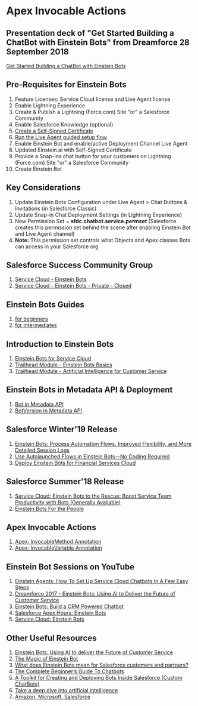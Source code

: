 # Apex Invocable Actions

## Presentation deck of "Get Started Building a ChatBot with Einstein Bots" from Dreamforce 28 September 2018
<a href="https://www.slideshare.net/secret/CjvJYDcjZ8Uqjg" target="_blank" alt="Get Started Building a ChatBot with Einstein Bots">Get Started Building a ChatBot with Einstein Bots</a>

## Pre-Requisites for Einstein Bots
<ol type="1">

<li>Feature Licenses: Service Cloud license and Live Agent license</li>

<li>Enable Lightning Experience</li>

<li>Create & Publish a Lightning (Force.com) Site "or" a Salesforce Community</li>

<li>Enable Salesforce Knowledge (optional)</li>

<li><a href="https://help.salesforce.com/articleView?id=security_keys_creating.htm&type=5" target="_blank" alt="Create a Self-Signed Certificate">Create a Self-Signed Certificate</a></li>

<li><a href="https://help.salesforce.com/articleView?id=live_agent_lightning_experience_setup_flow.htm&type=5#live_agent_lightning_experience_setup_flow" target="_blank" alt="Run the Live Agent guided setup flow">Run the Live Agent guided setup flow</a></li>

<li>Enable Einstein Bot and enable/active Deployment Channel Live Agent</li>

<li>Updated Einstein.ai with Self-Signed Certificate</li>

<li>Provide a Snap-ins chat button for your customers on Lightning (Force.com) Site "or" a Salesforce Community</li>

<li>Create Einstein Bot</li>

</ol>

## Key Considerations
<ol type="1">
<li>Update Einstein Bots Configuration under Live Agent > Chat Buttons & Invitations (in Salesforce Classic)</li>
<li>Update Snap-in Chat Deployment Settings (in Lightning Experience)</li>
<li>New Permission Set = <b>sfdc.chatbot.service.permset</b> (Salesforce creates this permission set behind the scene after enabling Einstein Bot and Live Agent channel)</li>
<li><b>Note:</b> This permission set controls what Objects and Apex classes Bots can access in your Salesforce org</li>
</ol>







## Salesforce Success Community Group
<ol type="1">
  
<li><a href="https://success.salesforce.com/_ui/core/chatter/groups/GroupProfilePage?g=0F93A000000LkYMSA0" target="_blank" alt="Service Cloud - Einstein Bots">Service Cloud - Einstein Bots</a></li>

<li><a href="https://success.salesforce.com/_ui/core/chatter/groups/GroupProfilePage?g=0F93A00000020HM" target="_blank" alt="Service Cloud - Einstein Bots - Private - Closed">Service Cloud - Einstein Bots - Private - Closed</a></li>

</ol>

## Einstein Bots Guides
<ol type="1">
  
<li><a href="https://sfdc.co/BotsGuide" target="_blank" alt="for beginners">for beginners</a></li>

<li><a href="https://sfdc.co/BotsGuide2" target="_blank" alt="for intermediates">for intermediates</a></li>

</ol>

## Introduction to Einstein Bots
<ol type="1">
  
<li><a href="https://help.salesforce.com/articleView?id=bots_service_intro.htm&type=5" target="_blank" alt="Einstein Bots for Service Cloud">Einstein Bots for Service Cloud</a></li>

<li><a href="https://trailhead.salesforce.com/modules/service_bots_basics" target="_blank" alt="Trailhead Module - Einstein Bots Basics">Trailhead Module - Einstein Bots Basics</a></li>

<li><a href="https://trailhead.salesforce.com/modules/artificial-intelligence-for-customer-service" target="_blank" alt="Trailhead Module - Artificial Intelligence for Customer Service">Trailhead Module - Artificial Intelligence for Customer Service</a></li>

</ol>

## Einstein Bots in Metadata API & Deployment
<ol type="1">
  
<li><a href="https://developer.salesforce.com/docs/atlas.en-us.api_meta.meta/api_meta/meta_bot.htm" target="_blank" alt="Bot in Metadata API">Bot in Metadata API</a></li>

<li><a href="https://developer.salesforce.com/docs/atlas.en-us.api_meta.meta/api_meta/meta_botversion.htm" target="_blank" alt="BotVersion in Metadata API">BotVersion in Metadata API</a></li>

</ol>

## Salesforce Winter'19 Release
<ol type="1">
  
<li><a href="https://releasenotes.docs.salesforce.com/en-us/winter19/release-notes/rn_service_bots.htm" target="_blank" alt="Einstein Bots: Process Automation Flows, Improved Flexibility, and More Detailed Session Logs">Einstein Bots: Process Automation Flows, Improved Flexibility, and More Detailed Session Logs</a></li>

<li><a href="https://releasenotes.docs.salesforce.com/en-us/winter19/release-notes/rn_forcecom_flow_bots.htm" target="_blank" alt="Use Autolaunched Flows in Einstein Bots—No Coding Required">Use Autolaunched Flows in Einstein Bots—No Coding Required</a></li>

<li><a href="https://releasenotes.docs.salesforce.com/en-us/winter19/release-notes/fsc_bots.htm" target="_blank" alt="Deploy Einstein Bots for Financial Services Cloud">Deploy Einstein Bots for Financial Services Cloud</a></li>

</ol>

## Salesforce Summer'18 Release
<ol type="1">
  
<li><a href="https://releasenotes.docs.salesforce.com/en-us/summer18/release-notes/rn_service_bots.htm" target="_blank" alt="Service Cloud: Einstein Bots to the Rescue: Boost Service Team Productivity with Bots (Generally Available)">Service Cloud: Einstein Bots to the Rescue: Boost Service Team Productivity with Bots (Generally Available)</a></li>

<li><a href="https://developer.salesforce.com/blogs/2018/06/summer18-einstein-bots-for-the-people.html" target="_blank" alt="Einstein Bots For the People">Einstein Bots For the People</a></li>

</ol>

## Apex Invocable Actions
<ol type="1">
  
<li><a href="https://developer.salesforce.com/docs/atlas.en-us.apexcode.meta/apexcode/apex_classes_annotation_InvocableMethod.htm" target="_blank" alt="Apex: InvocableMethod Annotation">Apex: InvocableMethod Annotation</a></li>

<li><a href="https://developer.salesforce.com/docs/atlas.en-us.apexcode.meta/apexcode/apex_classes_annotation_InvocableVariable.htm" target="_blank" alt="Apex: InvocableVariable Annotation">Apex: InvocableVariable Annotation</a></li>

</ol>

## Einstein Bot Sessions on YouTube
<ol type="1">
  
<li><a href="https://www.salesforce.com/video/1756700/" target="_blank" alt="Einstein Agents: How To Set Up Service Cloud Chatbots In A Few Easy Steps">Einstein Agents: How To Set Up Service Cloud Chatbots In A Few Easy Steps</a></li>

<li><a href="https://www.salesforce.com/video/1768002/" target="_blank" alt="Dreamforce 2017 - Einstein Bots: Using AI to Deliver the Future of Customer Service">Dreamforce 2017 - Einstein Bots: Using AI to Deliver the Future of Customer Service</a></li>

<li><a href="https://www.youtube.com/watch?v=i9TbAkRNNa0" target="_blank" alt="Einstein Bots: Build a CRM Powered Chatbot">Einstein Bots: Build a CRM Powered Chatbot</a></li>

<li><a href="https://www.youtube.com/watch?v=Z2v0Dv6nWaI" target="_blank" alt="Salesforce Apex Hours: Einstein Bots">Salesforce Apex Hours: Einstein Bots</a></li>

<li><a href="https://www.youtube.com/watch?v=f-U2xlLjiyE" target="_blank" alt="Service Cloud: Einstein Bots">Service Cloud: Einstein Bots</a></li>

</ol>

## Other Useful Resources
<ol type="1">
  
<li><a href="https://chatbotsmagazine.com/einstein-bots-using-ai-to-deliver-the-future-of-customer-service-b6df3786884f" target="_blank" alt="Einstein Bots: Using AI to deliver the Future of Customer Service">Einstein Bots: Using AI to deliver the Future of Customer Service</a></li>

<li><a href="https://www.salesforce.com/blog/2017/11/the-magic-of-einstein-bot.html" target="_blank" alt="The Magic of Einstein Bot">The Magic of Einstein Bot</a></li>

<li><a href="https://dawidnaude.com/what-does-einstein-bots-mean-for-salesforce-customers-and-partners-80fdcb941a3f" target="_blank" alt="What does Einstein Bots mean for Salesforce customers and partners?">What does Einstein Bots mean for Salesforce customers and partners?</a></li>

<li><a href="https://chatbotsmagazine.com/the-complete-beginner-s-guide-to-chatbots-8280b7b906ca" target="_blank" alt="The Complete Beginner’s Guide To Chatbots">The Complete Beginner’s Guide To Chatbots</a></li>

<li><a href="https://developer.salesforce.com/blogs/developer-relations/2017/03/bot-toolkit-creating-deploying-bots-inside-salesforce.html" target="_blank" alt="A Toolkit for Creating and Deploying Bots Inside Salesforce (Custom ChatBots)">A Toolkit for Creating and Deploying Bots Inside Salesforce (Custom ChatBots)</a></li>

<li><a href="https://www.salesforce.com/products/einstein/ai-deep-dive/" target="_blank" alt="Take a deep dive into artificial intelligence">Take a deep dive into artificial intelligence</a></li>

<li><a href="https://tact.ai/" target="_blank" alt="Amazon, Microsoft, Salesforce">Amazon, Microsoft, Salesforce</a></li>

</ol>
